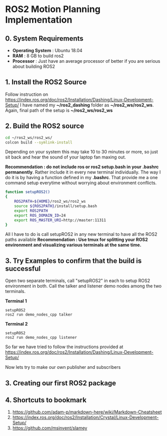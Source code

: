 # ROS2 Motion Planning Implementation
## 0. System Requirements
* **Operating System** : Ubuntu 18.04
* **RAM** : 8 GB to build ros2
* **Processor** : Just have an average processor of better if you are serious about building ROS2

## 1. Install the ROS2 Source

Follow instruction on https://index.ros.org/doc/ros2/Installation/Dashing/Linux-Development-Setup/
I have named my **~/ros2_dashing** folder as **~/ros2_ws/ros2_ws**. Again, final path of the setup is **~/ros2_ws/ros2_ws**

## 2. Build the ROS2 source

```bash
cd ~/ros2_ws/ros2_ws/
colcon build --symlink-install
```
Depending on your system this may take 10 to 30 minutes or more, so just sit back and hear the sound of your laptop fan maxing out.

**Recommendation : do not include ros or ros2 setup.bash in your .bashrc permanently**. Rather include it in every new terminal individually. The way I do it is by having a function defined in my **.bashrc**. That provide me a one command setup everytime without worrying about environment conflicts.

```bash
function setupROS2()
{
	ROS2PATH=${HOME}/ros2_ws/ros2_ws
	source ${ROS2PATH}/install/setup.bash
	export ROS2PATH
	export ROS_DOMAIN_ID=24
	export ROS_MASTER_URI=http://master:11311
}
```
All I have to do is call setupROS2 in any new terminal to have all the ROS2 paths available
**Recommendation : Use tmux for splitting your ROS2 environment and visualizing various terminals at the same time.**

## 3. Try Examples to confirm that the build is successful
Open two separate terminals, call "setupROS2" in each to setup ROS2 environment in both. Call the talker and listener demo nodes among the two terminals.

**Terminal 1**
```
setupROS2
ros2 run demo_nodes_cpp talker
```

**Terminal 2**
```
setupROS2
ros2 run demo_nodes_cpp listener
```

So far we have tried to follow the instructions provided at https://index.ros.org/doc/ros2/Installation/Dashing/Linux-Development-Setup/

Now lets try to make our own publisher and subscribers 

## 3. Creating our first ROS2 package

## 4. Shortcuts to bookmark
1.	https://github.com/adam-p/markdown-here/wiki/Markdown-Cheatsheet
2.	https://index.ros.org/doc/ros2/Installation/Crystal/Linux-Development-Setup/
3.	https://github.com/msinvent/slamey


